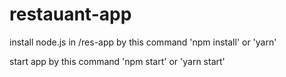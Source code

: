 # restauant-app

install node.js
in /res-app by this command 'npm install' or 'yarn'

start app by this command 'npm start' or 'yarn start' 
